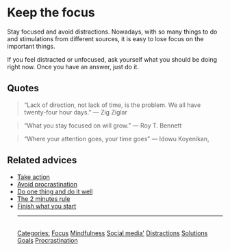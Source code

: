 # Keep the focus

Stay focused and avoid distractions. Nowadays, with so many things to do and stimulations from different sources, it is easy to lose focus on the important things.

If you feel distracted or unfocused, ask yourself what you should be doing right now. Once you have an answer, just do it.

## Quotes

> “Lack of direction, not lack of time, is the problem. We all have twenty-four hour days.” ― Zig Ziglar

> “What you stay focused on will grow.” ― Roy T. Bennett

> “Where your attention goes, your time goes” ― Idowu Koyenikan,

## Related advices

- [Take action](../Take%20action/index.md)
- [Avoid procrastination](../Avoid%20procrastinating/index.md)
- [Do one thing and do it well](../Do%20one%20thing%20and%20do%20it%20well/index.md)
- [The 2 minutes rule](../The%202%20minutes%20rule/index.md)
- [Finish what you start](../Finish%20what%20you%20start/index.md)<hr/><br/>[Categories:](../Categories/index.md) [Focus](../Categories/Focus.md) [Mindfulness](../Categories/Mindfulness.md) [Social media'](../Categories/Social%20media'.md) [Distractions](../Categories/Distractions.md) [Solutions](../Categories/Solutions.md) [Goals](../Categories/Goals.md) [Procrastination](../Categories/Procrastination.md)